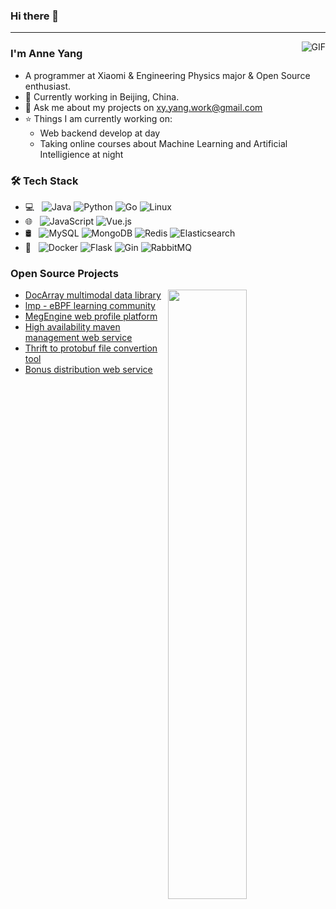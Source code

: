 ### Hi there 👋

<!--
**AnneYang720/AnneYang720** is a ✨ _special_ ✨ repository because its `README.md` (this file) appears on your GitHub profile.

Here are some ideas to get you started:

- 🔭 I’m currently working on ...
- 🌱 I’m currently learning ...
- 👯 I’m looking to collaborate on ...
- 🤔 I’m looking for help with ...
- 💬 Ask me about ...
- 📫 How to reach me: ...
- 😄 Pronouns: ...
- ⚡ Fun fact: ...
-->

---
<img align="right" alt="GIF" src="https://raw.githubusercontent.com/JoeyBling/JoeyBling/master/pic/pusheencode.gif" />

### I'm Anne Yang

- A programmer at Xiaomi & Engineering Physics major & Open Source enthusiast.
- 🌱 Currently working in Beijing, China.
- 💬 Ask me about my projects on [xy.yang.work@gmail.com](mailto:xy.yang.work@gmail.com)
- ⭐ Things I am currently working on: 
    - Web backend develop at day  
    - Taking online courses about Machine Learning and Artificial Intelligience at night



### 🛠 Tech Stack
- 💻 &#160; ![Java](https://img.shields.io/badge/-Java-333333?style=flat&logo=Java&logoColor=007396)
![Python](https://img.shields.io/badge/-Python-333333?style=flat&logo=Python&logoColor=3776AB)
![Go](https://img.shields.io/badge/-Go-333333?style=flat&logo=Go&logoColor=00ADD8)
![Linux](https://img.shields.io/badge/-Linux-333333?style=flat&logo=Linux&logoColor=FCC624)
- 🌐 &#160; ![JavaScript](https://img.shields.io/badge/-JavaScript-333333?style=flat&logo=JavaScript)
![Vue.js](https://img.shields.io/badge/-VueJS-333333?style=flat&logo=Vue.js)
- 🛢 &#160; ![MySQL](https://img.shields.io/badge/-MySQL-333333?style=flat&logo=mysql)
![MongoDB](https://img.shields.io/badge/-MongoDB-333333?style=flat&logo=mongodb)
![Redis](https://img.shields.io/badge/-Redis-333333?style=flat&logo=Redis)
![Elasticsearch](https://img.shields.io/badge/-Elasticsearch-333333?style=flat&logo=Elasticsearch)
- 🔧 &#160; ![Docker](https://img.shields.io/badge/-Docker-333333?style=flat&logo=Docker)
![Flask](https://img.shields.io/badge/-Flask-333333?style=flat&logo=Flask)
![Gin](https://img.shields.io/badge/-Gin-333333?style=flat&logo=Gin)
![RabbitMQ](https://img.shields.io/badge/-RabbitMQ-333333?style=flat&logo=RabbitMQ)

### Open Source Projects
<p>
<img width="50%" align="right" src="https://github-readme-stats.vercel.app/api?username=AnneYang720&show_icons=true&hide_border=true" />
</p>

- [DocArray multimodal data library](https://github.com/docarray/docarray)
- [lmp - eBPF learning community](https://github.com/linuxkerneltravel/lmp)
- [MegEngine web profile platform](https://github.com/AnneYang720/webprofile_backend)
- [High availability maven management web service](https://github.com/AnneYang720/openeuler-maven)
- [Thrift to protobuf file convertion tool](https://github.com/AnneYang720/thrift2proto)
- [Bonus distribution web service](https://github.com/AnneYang720/Bonus_System)